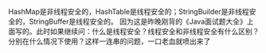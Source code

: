 HashMap是非线程安全的，HashTable是线程安全的；StringBuilder是非线程安全的，StringBuffer是线程安全的。
因为这是昨晚刚背的《Java面试题大全》上面写的。此时如果继续问：什么是线程安全？线程安全和非线程安全有什么区别？
分别在什么情况下使用？这样一连串的问题，一口老血就喷出来了
